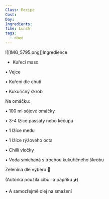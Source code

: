 ```yaml
---
Class: Recipe
Cost: 
Day: 
Ingredients: 
Time: Lunch
tags:
  - obed
---
```


![[IMG_5795.png]]Ingredience 

   - Kuřecí maso

• Vejce

• Koření dle chuti

• Kukuřičný škrob

  Na omáčku:

• 100 ml sójové omáčky

• 3-4 lžíce passaty nebo kečupu

• 1 lžíce medu

• 1 lžíce rýžového octa

• Chilli vločky

• Voda smíchaná s trochou kukuřičného škrobu

  

Zelenina dle výběru 🌸

(Autorka použila cibuli a papriku 🌶️)

  

• A samozřejmě olej na smažení

  

